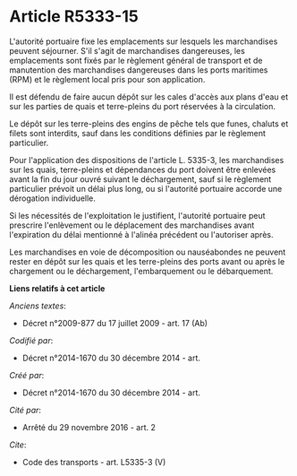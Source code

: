 # Article R5333-15

L'autorité portuaire fixe les emplacements sur lesquels les marchandises peuvent séjourner. S'il s'agit de marchandises
dangereuses, les emplacements sont fixés par le règlement général de transport et de manutention des marchandises dangereuses
dans les ports maritimes (RPM) et le règlement local pris pour son application. 

Il est défendu de faire aucun dépôt sur les cales d'accès aux plans d'eau et sur les parties de quais et terre-pleins du port
réservées à la circulation. 

Le dépôt sur les terre-pleins des engins de pêche tels que funes, chaluts et filets sont interdits, sauf dans les conditions
définies par le règlement particulier. 

Pour l'application des dispositions de l'article L. 5335-3, les marchandises sur les quais, terre-pleins et dépendances du
port doivent être enlevées avant la fin du jour ouvré suivant le déchargement, sauf si le règlement particulier prévoit un
délai plus long, ou si l'autorité portuaire accorde une dérogation individuelle. 

Si les nécessités de l'exploitation le justifient, l'autorité portuaire peut prescrire l'enlèvement ou le déplacement des
marchandises avant l'expiration du délai mentionné à l'alinéa précédent ou l'autoriser après. 

Les marchandises en voie de décomposition ou nauséabondes ne peuvent rester en dépôt sur les quais et les terre-pleins des
ports avant ou après le chargement ou le déchargement, l'embarquement ou le débarquement.

**Liens relatifs à cet article**

_Anciens textes_:

  - Décret n°2009-877 du 17 juillet 2009 - art. 17 (Ab)

_Codifié par_:

  - Décret n°2014-1670 du 30 décembre 2014 - art.

_Créé par_:

  - Décret n°2014-1670 du 30 décembre 2014 - art.

_Cité par_:

  - Arrêté du 29 novembre 2016 - art. 2

_Cite_:

  - Code des transports - art. L5335-3 (V)
